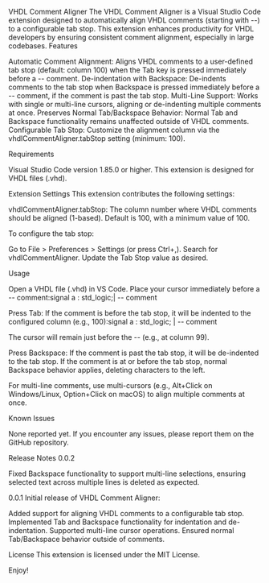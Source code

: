 VHDL Comment Aligner
The VHDL Comment Aligner is a Visual Studio Code extension designed to automatically align VHDL comments (starting with --) to a configurable tab stop. This extension enhances productivity for VHDL developers by ensuring consistent comment alignment, especially in large codebases.
Features

Automatic Comment Alignment: Aligns VHDL comments to a user-defined tab stop (default: column 100) when the Tab key is pressed immediately before a -- comment.
De-indentation with Backspace: De-indents comments to the tab stop when Backspace is pressed immediately before a -- comment, if the comment is past the tab stop.
Multi-Line Support: Works with single or multi-line cursors, aligning or de-indenting multiple comments at once.
Preserves Normal Tab/Backspace Behavior: Normal Tab and Backspace functionality remains unaffected outside of VHDL comments.
Configurable Tab Stop: Customize the alignment column via the vhdlCommentAligner.tabStop setting (minimum: 100).

Requirements

Visual Studio Code version 1.85.0 or higher.
This extension is designed for VHDL files (.vhd).

Extension Settings
This extension contributes the following settings:

vhdlCommentAligner.tabStop: The column number where VHDL comments should be aligned (1-based). Default is 100, with a minimum value of 100.

To configure the tab stop:

Go to File > Preferences > Settings (or press Ctrl+,).
Search for vhdlCommentAligner.
Update the Tab Stop value as desired.

Usage

Open a VHDL file (.vhd) in VS Code.
Place your cursor immediately before a -- comment:signal a : std_logic;| -- comment


Press Tab:
If the comment is before the tab stop, it will be indented to the configured column (e.g., 100):signal a : std_logic;                                                                                  | -- comment


The cursor will remain just before the -- (e.g., at column 99).


Press Backspace:
If the comment is past the tab stop, it will be de-indented to the tab stop.
If the comment is at or before the tab stop, normal Backspace behavior applies, deleting characters to the left.


For multi-line comments, use multi-cursors (e.g., Alt+Click on Windows/Linux, Option+Click on macOS) to align multiple comments at once.

Known Issues

None reported yet. If you encounter any issues, please report them on the GitHub repository.

Release Notes
0.0.2

Fixed Backspace functionality to support multi-line selections, ensuring selected text across multiple lines is deleted as expected.

0.0.1
Initial release of VHDL Comment Aligner:

Added support for aligning VHDL comments to a configurable tab stop.
Implemented Tab and Backspace functionality for indentation and de-indentation.
Supported multi-line cursor operations.
Ensured normal Tab/Backspace behavior outside of comments.

License
This extension is licensed under the MIT License.

Enjoy!
